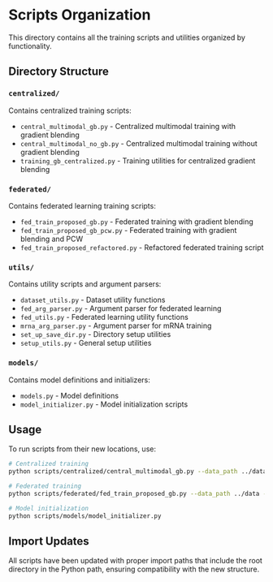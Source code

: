 # Scripts Organization

This directory contains all the training scripts and utilities organized by functionality.

## Directory Structure

### `centralized/`
Contains centralized training scripts:
- `central_multimodal_gb.py` - Centralized multimodal training with gradient blending
- `central_multimodal_no_gb.py` - Centralized multimodal training without gradient blending
- `training_gb_centralized.py` - Training utilities for centralized gradient blending

### `federated/`
Contains federated learning training scripts:
- `fed_train_proposed_gb.py` - Federated training with gradient blending
- `fed_train_proposed_gb_pcw.py` - Federated training with gradient blending and PCW
- `fed_train_proposed_refactored.py` - Refactored federated training script

### `utils/`
Contains utility scripts and argument parsers:
- `dataset_utils.py` - Dataset utility functions
- `fed_arg_parser.py` - Argument parser for federated learning
- `fed_utils.py` - Federated learning utility functions
- `mrna_arg_parser.py` - Argument parser for mRNA training
- `set_up_save_dir.py` - Directory setup utilities
- `setup_utils.py` - General setup utilities

### `models/`
Contains model definitions and initializers:
- `models.py` - Model definitions
- `model_initializer.py` - Model initialization scripts

## Usage

To run scripts from their new locations, use:

```bash
# Centralized training
python scripts/centralized/central_multimodal_gb.py --data_path ../data --result_path ../results

# Federated training
python scripts/federated/fed_train_proposed_gb.py --data_path ../data --result_path ../results

# Model initialization
python scripts/models/model_initializer.py
```

## Import Updates

All scripts have been updated with proper import paths that include the root directory in the Python path, ensuring compatibility with the new structure.
